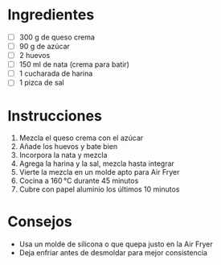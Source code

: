# Ingredientes

- [ ] 300 g de queso crema
- [ ] 90 g de azúcar
- [ ] 2 huevos
- [ ] 150 ml de nata (crema para batir)
- [ ] 1 cucharada de harina
- [ ] 1 pizca de sal

# Instrucciones

1. Mezcla el queso crema con el azúcar
2. Añade los huevos y bate bien
3. Incorpora la nata y mezcla
4. Agrega la harina y la sal, mezcla hasta integrar
5. Vierte la mezcla en un molde apto para Air Fryer
6. Cocina a 160 °C durante 45 minutos
7. Cubre con papel aluminio los últimos 10 minutos

# Consejos

- Usa un molde de silicona o que quepa justo en la Air Fryer
- Deja enfriar antes de desmoldar para mejor consistencia
